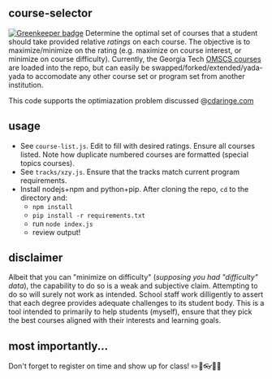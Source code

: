 ## course-selector

[![Greenkeeper badge](https://badges.greenkeeper.io/cdaringe/course-selector.svg)](https://greenkeeper.io/)
Determine the optimal set of courses that a student should take provided relative _ratings_ on each course.  The objective is to maximize/minimize on the rating (e.g. maximize on course interest, or minimize on course difficulty).  Currently, the Georgia Tech [OMSCS courses](http://www.omscs.gatech.edu/courses/) are loaded into the repo, but can easily be swapped/forked/extended/yada-yada to accomodate any other course set or program set from another institution.

This code supports the optimiazation problem discussed @[cdaringe.com](http://cdaringe.com/applied-simplex-method-for-deciding-years-of-coursework/)

## usage
- See `course-list.js`.  Edit to fill with desired ratings.  Ensure all courses listed.  Note how duplicate numbered courses are formatted (special topics courses).
- See `tracks/xzy.js`.  Ensure that the tracks match current program requirements.
- Install nodejs+npm and python+pip.  After cloning the repo, `cd` to the directory and:
  - `npm install`
  - `pip install -r requirements.txt`
  - run `node index.js`
  - review output!

## disclaimer
Albeit that you can "minimize on difficulty" (_supposing you had "difficulty" data_), the capability to do so is a weak and subjective claim.  Attempting to do so will surely not work as intended.  School staff work dilligently to assert that each degree provides adequate challenges to its student body.  This is a tool intended to primarily to help students (myself), ensure that they pick the best courses aligned with their interests and learning goals.

## most importantly...
Don't forget to register on time and show up for class!  :pencil2::page_facing_up::eyeglasses::bell::school:
